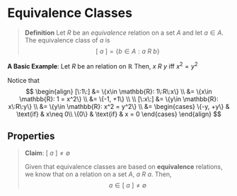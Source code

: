 # Equivalence Classes
> **Definition**
> Let $R$ be an *equivalence* relation on a set $A$ and let $a\in A$. The equivalence class of $a$ is $$[\:a\:] = \{b\in A: a\:R\:b\}$$

**A Basic Example**:
Let $R$ be an relation on $\mathbb{R}$
Then, $x\:R\:y$ iff $x^2 = y^2$

Notice that 
$$
\begin{align}
	[\:1\:] &=  \{x\in \mathbb{R}: 1\:R\:x\} \\
		&=  \{x\in \mathbb{R}: 1 = x^2\} \\
		&= \{-1, +1\}
	\\ \\	
	[\:x\:] &= \{y\in \mathbb{R}: x\:R\:y\} \\
			&= \{y\in \mathbb{R}: x^2 = y^2\} \\
		&= \begin{cases}
			\{-y, +y\} & \text{if} & x\neq 0\\
			\{0\} & \text{if} & x = 0 
			\end{cases}
\end{align}
$$

## Properties
> **Claim**: $[\:a\:] \neq \emptyset$
>  
> Given that equivalence classes are based on **equivalence** relations, we know that on a relation on a set $A$, $a\:R\:a$. Then, $$a\in[\:a\:]\neq\emptyset$$